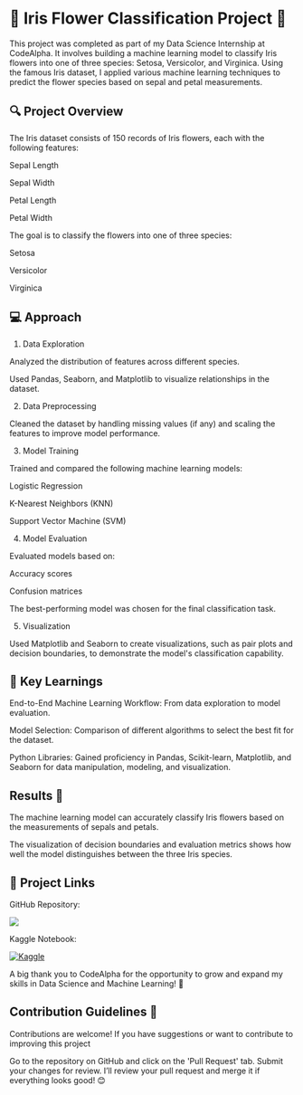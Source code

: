 
#  🌸 Iris Flower Classification Project 🌸
This project was completed as part of my Data Science Internship at CodeAlpha. It involves building a machine learning model to classify Iris flowers into one of three species: Setosa, Versicolor, and Virginica. Using the famous Iris dataset, I applied various machine learning techniques to predict the flower species based on sepal and petal measurements.
## 🔍 Project Overview

The Iris dataset consists of 150 records of Iris flowers, each with the following features:


Sepal Length

Sepal Width

Petal Length

Petal Width

The goal is to classify the flowers into one of three species:

Setosa

Versicolor

Virginica

## 💻 Approach

1. Data Exploration

Analyzed the distribution of features across different species.

Used Pandas, Seaborn, and Matplotlib to visualize relationships in the dataset.

2. Data Preprocessing

Cleaned the dataset by handling missing values (if any) and scaling the features to improve model performance.

3. Model Training

Trained and compared the following machine learning models:

Logistic Regression

K-Nearest Neighbors (KNN)

Support Vector Machine (SVM)

4. Model Evaluation

Evaluated models based on:

Accuracy scores

Confusion matrices

The best-performing model was chosen for the final classification task.

5. Visualization

Used Matplotlib and Seaborn to create visualizations, such as pair plots and decision boundaries, to demonstrate the model's classification capability.

## 🚀 Key Learnings
End-to-End Machine Learning Workflow: From data exploration to model evaluation.

Model Selection: Comparison of different algorithms to select the best fit for the dataset.

Python Libraries: Gained proficiency in Pandas, Scikit-learn, Matplotlib, and Seaborn for data manipulation, modeling, and visualization.


## Results 🎉
The machine learning model can accurately classify Iris flowers based on the measurements of sepals and petals.

The visualization of decision boundaries and evaluation metrics shows how well the model distinguishes between the three Iris species.
## 🔗 Project Links
GitHub Repository:

[![](https://img.shields.io/badge/GitHub_Repository-000?style=for-the-badge&logo=ko-fi&logoColor=white)](https://github.com/LAIBAASIM555/CodeAlpha-Iris-Flower-Classification/blob/main/Iris_Project.ipynb?short_path=b7aa976)

Kaggle Notebook:  

[![Kaggle](https://img.shields.io/badge/Kaggle-0A66C2?style=for-the-badge&logo=kaggle&logoColor=white)](https://www.kaggle.com/code/laibaasim/iris-project/edit)

A big thank you to CodeAlpha for the opportunity to grow and expand my skills in Data Science and Machine Learning! 🙌


## Contribution Guidelines 🤝
Contributions are welcome! If you have suggestions or want to contribute to improving this project

Go to the repository on GitHub and click on the 'Pull Request' tab. Submit your changes for review.
I’ll review your pull request and merge it if everything looks good! 😊

